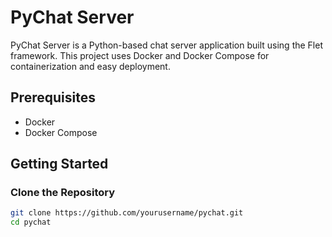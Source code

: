 # PyChat Server

PyChat Server is a Python-based chat server application built using the Flet framework. This project uses Docker and Docker Compose for containerization and easy deployment.

## Prerequisites

- Docker
- Docker Compose

## Getting Started

### Clone the Repository

```sh
git clone https://github.com/yourusername/pychat.git
cd pychat
```
